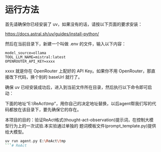 # 运行方法

首先请确保你已经安装了 uv，如果没有的话，请按以下页面的要求安装：

https://docs.astral.sh/uv/guides/install-python/

然后在当前目录下，新建一个叫做 .env 的文件，输入以下内容：

```
model_source=ollama
TOOL_LLM_NAME=mistral:latest
OPENROUTER_API_KEY=xxxx
```

xxxx 就是你在 OpenRouter 上配好的 API Key。如果你不用 OpenRouter，那直接改下代码，换个别的 baseUrl 就行了。

确保 uv 已经安装成功后，进入到当前文件所在目录，然后执行以下命令即可启动：

下面的地址“E:\ReAct\tmp”，用你自己的决定地址替换，以后agent帮我们写的代码都放在该目录下，要先确保它的存在。

本项目的目的：验证ReAct格式(thought-act-observation)提示词，在控制大模型行为上的一次试验.本实验通过单独的
题词模板文件(prompt_template.py)提供给大模型。

```bash
uv run agent.py E:\ReAct\tmp
```#   R e A c t  
 